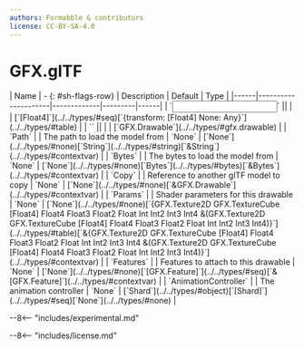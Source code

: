 ```yaml
---
authors: Formabble & contributors
license: CC-BY-SA-4.0
---
```



# GFX.glTF

<div class="sh-parameters" markdown="1">
| Name | - {: #sh-flags-row} | Description | Default | Type |
|------|---------------------|-------------|---------|------|
| `<input>` || | | [`[Float4]`](../../types/#seq)[`{transform: [Float4] None: Any}`](../../types/#table) |
| `<output>` || | | [`GFX.Drawable`](../../types/#gfx.drawable) |
| `Path` |  | The path to load the model from | `None` | [`None`](../../types/#none)[`String`](../../types/#string)[`&String`](../../types/#contextvar) |
| `Bytes` |  | The bytes to load the model from | `None` | [`None`](../../types/#none)[`Bytes`](../../types/#bytes)[`&Bytes`](../../types/#contextvar) |
| `Copy` |  | Reference to another glTF model to copy | `None` | [`None`](../../types/#none)[`&GFX.Drawable`](../../types/#contextvar) |
| `Params` |  | Shader parameters for this drawable | `None` | [`None`](../../types/#none)[`{GFX.Texture2D GFX.TextureCube [Float4] Float4 Float3 Float2 Float Int Int2 Int3 Int4 &(GFX.Texture2D GFX.TextureCube [Float4] Float4 Float3 Float2 Float Int Int2 Int3 Int4)}`](../../types/#table)[`&{GFX.Texture2D GFX.TextureCube [Float4] Float4 Float3 Float2 Float Int Int2 Int3 Int4 &(GFX.Texture2D GFX.TextureCube [Float4] Float4 Float3 Float2 Float Int Int2 Int3 Int4)}`](../../types/#contextvar) |
| `Features` |  | Features to attach to this drawable | `None` | [`None`](../../types/#none)[`[GFX.Feature]`](../../types/#seq)[`&[GFX.Feature]`](../../types/#contextvar) |
| `AnimationController` |  | The animation controller | `None` | [`Shard`](../../types/#object)[`[Shard]`](../../types/#seq)[`None`](../../types/#none) |

</div>

--8<-- "includes/experimental.md"



--8<-- "includes/license.md"

